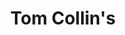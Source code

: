 ---
title: "Tom Collin's"
description: "Gin, citron, eau gazeuse, sucre de canne"
price: "7.00"
image: "tom_collins.jpeg"
---